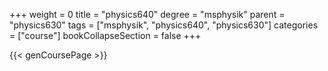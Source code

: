 +++
weight = 0
title = "physics640"
degree = "msphysik"
parent = "physics630"
tags = ["msphysik", "physics640", "physics630"]
categories = ["course"]
bookCollapseSection = false
+++

{{< genCoursePage >}}
